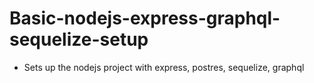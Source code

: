 # Basic-nodejs-express-graphql-sequelize-setup
- Sets up the nodejs project with express, postres, sequelize, graphql
